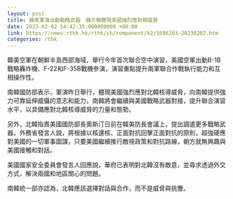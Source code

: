 ```yaml
---
layout: post
title: 韓美軍演出動戰略武器　韓方稱體現美國強烈應對朝威脅
date: 2023-02-02 14:42:35.000000000 +08:00
link: https://news.rthk.hk/rthk/ch/component/k2/1686203-20230202.htm
categories: rthk
---
```


韓美空軍在朝鮮半島西部海域，舉行今年首次聯合空中演習，美國空軍出動B-1B戰略轟炸機、F-22和F-35B戰機參演，演習重點提升兩軍聯合作戰執行能力和互相操作性。

南韓國防部表示，軍演昨日舉行，體現美國強烈應對北韓核導威脅，向南韓提供強力可靠延伸威懾的意志和能力，南韓將會繼續與美國戰略武器對接，提升聯合演習水平，以具備應對北韓核導威脅的力量和態勢。

另外，北韓指責美國國防部長奧斯汀日前在韓美防長會議上，提出調遣更多戰略武器。外務省發言人說，將根據以核還核、正面對抗回擊正面對抗的原則，超強硬應對美國的一切軍事圖謀，只要美國繼續推行敵視政策和對抗路線，朝方就無興趣與美國接觸和對話。

美國國家安全委員會發言人回應說，華府已表明對北韓沒有敵意，並尋求透過外交方式，解決兩國和地區關心的問題。

南韓統一部亦認為，北韓應該選擇對話與合作，而不是威脅與挑釁。
